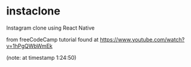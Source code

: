# instaclone
Instagram clone using React Native

from freeCodeCamp tutorial found at https://www.youtube.com/watch?v=1hPgQWbWmEk

(note: at timestamp 1:24:50)
